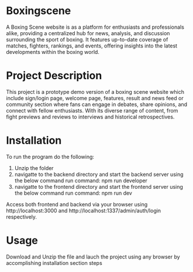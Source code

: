 # Boxingscene
A Boxing Scene website is as a  platform for enthusiasts and professionals alike, providing a centralized hub for news, analysis, and discussion surrounding the sport of boxing. It features up-to-date coverage of matches, fighters, rankings, and events, offering insights into the latest developments within the boxing world. 

# Project Description
This project is a prototype demo version of a boxing scene website which include sign/login page, welcome page, features,  result and news feed or community section where fans can engage in debates, share opinions, and connect with fellow enthusiasts. With its diverse range of content, from fight previews and reviews to interviews and historical retrospectives.

# Installation
To run the program do the following:
1. Unzip the folder
2. navigatte to the backend directory and start the backend server using the below command
run command: npm run developer 
3. navigatte to the frontend directory and start the frontend server using the below command
run command: npm run dev 

Access both frontend and backend via your browser using http://localhost:3000 and http://localhost:1337/admin/auth/login respectively.

# Usage
Download and Unzip the file and lauch the project using any browser by accomplishing installation section steps

